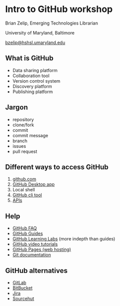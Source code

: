 # Intro to GitHub workshop

Brian Zelip, Emerging Technologies Librarian

University of Maryland, Baltimore

bzelip@hshsl.umaryland.edu

## What is GitHub

- Data sharing platform
- Collaboration tool
- Version control system
- Discovery platform
- Publishing platform

## Jargon

- repository
- clone/fork
- commit
- commit message
- branch
- issues
- pull request

## Different ways to access GitHub

1. [github.com](https://github.com)
2. [GitHub Desktop app](https://desktop.github.com)
3. Local shell
4. [GitHub cli tool](https://cli.github.com/)
5. [APIs](https://docs.github.com/en/rest)

## Help

- [GitHub FAQ](https://help.github.com)
- [GitHub Guides](https://guides.github.com)
- [GitHub Learning Labs](https://lab.github.com/) (more indepth than guides)
- [GitHub video tutorials](https://www.youtube.com/githubguides)
- [GitHub Pages (web hosting)](https://pages.github.com)
- [Git documentation](http://www.git-scm.com/doc)

## GitHub alternatives

- [GitLab](https://GitLab.com)
- [BitBucket](https://BitBucket.org)
- [Jira](https://Jira.com)
- [Sourcehut](https://Sourcehut.com)
